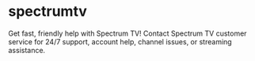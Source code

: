 # spectrumtv
Get fast, friendly help with Spectrum TV! Contact Spectrum TV customer service for 24/7 support, account help, channel issues, or streaming assistance.
